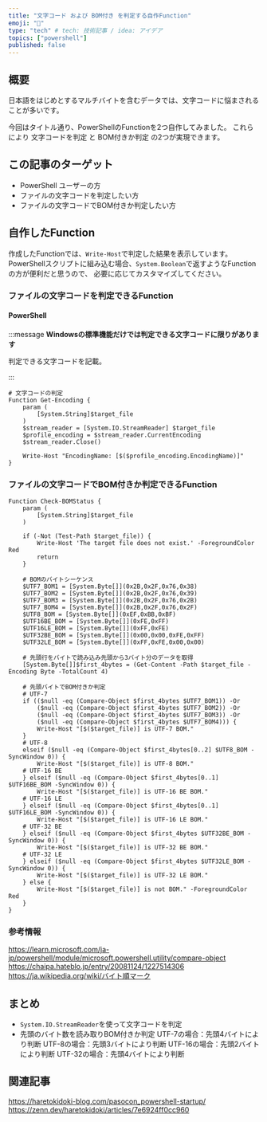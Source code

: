 ```yaml
---
title: "文字コード および BOM付き を判定する自作Function"
emoji: "📝"
type: "tech" # tech: 技術記事 / idea: アイデア
topics: ["powershell"]
published: false
---
```

## 概要

日本語をはじめとするマルチバイトを含むデータでは、文字コードに悩まされることが多いです。

今回はタイトル通り、PowerShellのFunctionを2つ自作してみました。
これらにより 文字コードを判定 と BOM付きか判定 の2つが実現できます。

## この記事のターゲット

- PowerShell ユーザーの方
- ファイルの文字コードを判定したい方
- ファイルの文字コードでBOM付きか判定したい方

## 自作したFunction

作成したFunctionでは、`Write-Host`で判定した結果を表示しています。
PowerShellスクリプトに組み込む場合、`System.Boolean`で返すようなFunctionの方が便利だと思うので、
必要に応じてカスタマイズしてください。

### ファイルの文字コードを判定できるFunction

#### PowerShell

:::message
**Windowsの標準機能だけでは判定できる文字コードに限りがあります**

判定できる文字コードを記載。

:::

```powershell:自作Function「Get-Encoding」
# 文字コードの判定
Function Get-Encoding {
	param (
		[System.String]$target_file
	)
	$stream_reader = [System.IO.StreamReader] $target_file
	$profile_encoding = $stream_reader.CurrentEncoding
	$stream_reader.Close()

	Write-Host "EncodingName: [$($profile_encoding.EncodingName)]"
}
```

### ファイルの文字コードでBOM付きか判定できるFunction

```powershell:自作Function「Check-BOMStatus」
Function Check-BOMStatus {
	param (
		[System.String]$target_file
	)

    if (-Not (Test-Path $target_file)) {
        Write-Host 'The target file does not exist.' -ForegroundColor Red
        return
    }

	# BOMのバイトシーケンス
    $UTF7_BOM1 = [System.Byte[]](0x2B,0x2F,0x76,0x38)
    $UTF7_BOM2 = [System.Byte[]](0x2B,0x2F,0x76,0x39)
    $UTF7_BOM3 = [System.Byte[]](0x2B,0x2F,0x76,0x2B)
    $UTF7_BOM4 = [System.Byte[]](0x2B,0x2F,0x76,0x2F)
	$UTF8_BOM = [System.Byte[]](0xEF,0xBB,0xBF)
	$UTF16BE_BOM = [System.Byte[]](0xFE,0xFF)
    $UTF16LE_BOM = [System.Byte[]](0xFF,0xFE)
	$UTF32BE_BOM = [System.Byte[]](0x00,0x00,0xFE,0xFF)
    $UTF32LE_BOM = [System.Byte[]](0xFF,0xFE,0x00,0x00)

	# 先頭行をバイトで読み込み先頭から3バイト分のデータを取得
	[System.Byte[]]$first_4bytes = (Get-Content -Path $target_file -Encoding Byte -TotalCount 4)

	# 先頭バイトでBOM付きか判定
    # UTF-7
    if (($null -eq (Compare-Object $first_4bytes $UTF7_BOM1)) -Or
        ($null -eq (Compare-Object $first_4bytes $UTF7_BOM2)) -Or
        ($null -eq (Compare-Object $first_4bytes $UTF7_BOM3)) -Or
        ($null -eq (Compare-Object $first_4bytes $UTF7_BOM4))) {
        Write-Host "[$($target_file)] is UTF-7 BOM."
    }
	# UTF-8
	elseif ($null -eq (Compare-Object $first_4bytes[0..2] $UTF8_BOM -SyncWindow 0)) {
	    Write-Host "[$($target_file)] is UTF-8 BOM."
    # UTF-16 BE
	} elseif ($null -eq (Compare-Object $first_4bytes[0..1] $UTF16BE_BOM -SyncWindow 0)) {
	    Write-Host "[$($target_file)] is UTF-16 BE BOM."
    # UTF-16 LE
	} elseif ($null -eq (Compare-Object $first_4bytes[0..1] $UTF16LE_BOM -SyncWindow 0)) {
	    Write-Host "[$($target_file)] is UTF-16 LE BOM."
	# UTF-32 BE
	} elseif ($null -eq (Compare-Object $first_4bytes $UTF32BE_BOM -SyncWindow 0)) {
	    Write-Host "[$($target_file)] is UTF-32 BE BOM."
    # UTF-32 LE
	} elseif ($null -eq (Compare-Object $first_4bytes $UTF32LE_BOM -SyncWindow 0)) {
	    Write-Host "[$($target_file)] is UTF-32 LE BOM."
	} else {
        Write-Host "[$($target_file)] is not BOM." -ForegroundColor Red
    }
}
```

### 参考情報

https://learn.microsoft.com/ja-jp/powershell/module/microsoft.powershell.utility/compare-object
https://chaipa.hateblo.jp/entry/20081124/1227514306
https://ja.wikipedia.org/wiki/バイト順マーク

## まとめ

- `System.IO.StreamReader`を使って文字コードを判定
- 先頭のバイト数を読み取りBOM付きか判定
    UTF-7の場合：先頭4バイトにより判断
    UTF-8の場合：先頭3バイトにより判断
    UTF-16の場合：先頭2バイトにより判断
    UTF-32の場合：先頭4バイトにより判断

## 関連記事

https://haretokidoki-blog.com/pasocon_powershell-startup/
https://zenn.dev/haretokidoki/articles/7e6924ff0cc960
